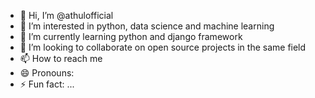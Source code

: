 - 👋 Hi, I’m @athulofficial
- 👀 I’m interested in python, data science and machine learning
- 🌱 I’m currently learning python and django framework
- 💞️ I’m looking to collaborate on open source projects in the same field
- 📫 How to reach me 
- 😄 Pronouns: 
- ⚡ Fun fact: ...

<!---
athulofficial/athulofficial is a ✨ special ✨ repository because its `README.md` (this file) appears on your GitHub profile.
You can click the Preview link to take a look at your changes.
--->

